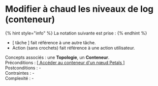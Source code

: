 # Modifier à chaud les niveaux de log \(conteneur\)

{% hint style="info" %}
La notation suivante est prise :
{% endhint %}

* \[ tâche \] fait référence à une autre tâche.
* Action \(sans crochets\) fait référence à une action utilisateur.

Concepts associés : une **Topologie**, un **Conteneur**.  
Préconditions : [\[ Accéder au conteneur d'un nœud Petals \]](../noeud-petals/acceder-au-conteneur-dun-noeud-petals.md)  
Postconditions : -  
Contraintes : -  
Complexité : -

